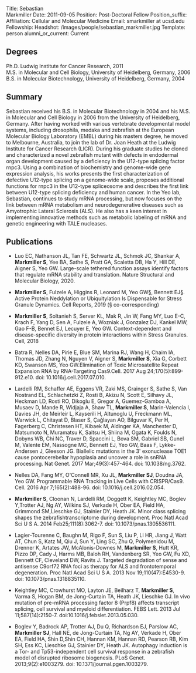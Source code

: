 Title: Sebastian<br>Markmiller
Date: 2011-09-05
Position: Post-Doctoral Fellow
Position_suffix: 
Affiliation: Cellular and Molecular Medicine
Email: smarkmiller at ucsd.edu
Fellowship: 
Headshot: /images/people/sebastian_markmiller.jpg
Template: person
alumni_or_current: Current

## Degrees

Ph.D. Ludwig Institute for Cancer Research, 2011<br>
M.S. in Molecular and Cell Biology, University of Heidelberg, Germany, 2006<br>
B.S. in Molecular Biotechnology, University of Heidelberg, Germany, 2004<br>

## Summary

Sebastian received his B.S. in Molecular Biotechnology in 2004 and his M.S. in Molecular and Cell Biology in 2006 from the University of Heidelberg, Germany. After having worked with various vertebrate developmental model systems, including drosophila, medaka and zebrafish at the European Molecular Biology Laboratory (EMBL) during his masters degree, he moved to Melbourne, Australia, to join the lab of Dr. Joan Heath at the Ludwig Institute for Cancer Research (LICR). During his graduate studies he cloned and characterized a novel zebrafish mutant with defects in endodermal organ development caused by a deficiency in the U12-type splicing factor rnpc3. Using a combination of biochemistry and genome-wide gene expression analysis, his works presents the first characterization of defective U12-type splicing on a genome-wide scale, proposes additional functions for rnpc3 in the U12-type spliceosome and describes the first link between U12-type splicing deficiency and human cancer. In the Yeo lab, Sebastian, continues to study mRNA processing, but now focuses on the link between mRNA metabolism and neurodegenerative diseases such as Amyotrophic Lateral Sclerosis (ALS). He also has a keen interest in implementing innovative methods such as metabolic labeling of mRNA and genetic engineering with TALE nucleases.

## Publications

* Luo EC, Nathanson JL, Tan FE, Schwartz JL, Schmok JC, Shankar A, **Markmiller S**, Yee BA, Sathe S, Pratt GA, Scaletta DB, Ha Y, Hill DE, Aigner S, Yeo GW. Large-scale tethered function assays identify factors that regulate mRNA stability and translation.  Nature Structural and Molecular Biology, 2020.

* **Markmiller S**, Fulzele A, Higgins R, Leonard M, Yeo GW§, Bennett EJ§. Active Protein Neddylation or Ubiquitylation Is Dispensable for Stress Granule Dynamics. Cell Reports, 2019 (§ co-corresponding)     

* **Markmiller S**, Soltanieh S, Server KL, Mak R, Jin W, Fang MY, Luo E-C, Krach F, Yang D, Sen A, Fulzele A, Wozniak J, Gonzalez DJ, Kankel MW, Gao F-B, Bennet EJ, Lecuyer E, Yeo GW. Context-dependent and disease-specific diversity in protein interactions within Stress Granules. Cell, 2018


* Batra R, Nelles DA, Pirie E, Blue SM, Marina RJ, Wang H, Chaim IA, Thomas JD, Zhang N, Nguyen V, Aigner S, **Markmiller S**, Xia G, Corbett KD, Swanson MS, Yeo GW.Elimination of Toxic Microsatellite Repeat Expansion RNA by RNA-Targeting Cas9.Cell. 2017 Aug 24;170(5):899-912.e10. doi: 10.1016/j.cell.2017.07.010. 

* Lardelli RM, Schaffer AE, Eggens VR, Zaki MS, Grainger S, Sathe S, Van Nostrand EL, Schlachetzki Z, Rosti B, Akizu N, Scott E, Silhavy JL, Heckman LD, Rosti RO, Dikoglu E, Gregor A, Guemez-Gamboa A, Musaev D, Mande R, Widjaja A, Shaw TL, **Markmiller S**, Marin-Valencia I, Davies JH, de Meirleir L, Kayserili H,
Altunoglu U, Freckmann ML, Warwick L, Chitayat D, Blaser S, Çağlayan AO, Bilguvar K, Per H, Fagerberg C, Christesen HT, Kibaek M, Aldinger KA, Manchester D, Matsumoto N, Muramatsu K, Saitsu H, Shiina M, Ogata K, Foulds N, Dobyns WB, Chi NC, Traver D, Spaccini L, Bova SM, Gabriel SB, Gunel M, Valente EM, Nassogne MC, Bennett EJ, Yeo GW, Baas F, Lykke-Andersen J, Gleeson JG. Biallelic mutations in the 3' exonuclease TOE1 cause pontocerebellar hypoplasia and uncover a role in snRNA processing. Nat Genet. 2017 Mar;49(3):457-464. doi: 10.1038/ng.3762. 

* Nelles DA, Fang MY, O'Connell MR, Xu JL, **Markmiller SJ**, Doudna JA, Yeo GW. Programmable RNA Tracking in Live Cells with CRISPR/Cas9. Cell. 2016 Apr 7;165(2):488-96. doi: 10.1016/j.cell.2016.02.054. 

* **Markmiller S**, Cloonan N, Lardelli RM, Doggett K, Keightley MC, Boglev Y,Trotter AJ, Ng AY, Wilkins SJ, Verkade H, Ober EA, Field HA, Grimmond SM,Lieschke GJ, Stainier DY, Heath JK. Minor class splicing shapes the zebrafishtranscriptome during development. Proc Natl Acad Sci U S A. 2014 Feb25;111(8):3062-7. doi: 10.1073/pnas.1305536111. 

* Lagier-Tourenne C, Baughn M, Rigo F, Sun S, Liu P, Li HR, Jiang J, Watt AT, Chun S, Katz M, Qiu J, Sun Y, Ling SC, Zhu Q, Polymenidou M, Drenner K, Artates JW, McAlonis-Downes M, **Markmiller S**, Hutt KR, Pizzo DP, Cady J, Harms MB, Baloh RH, Vandenberg SR, Yeo GW, Fu XD, Bennett CF, Cleveland DW, Ravits J. Targeted degradation of sense and antisense C9orf72 RNA foci as therapy for ALS and frontotemporal degeneration. Proc Natl Acad Sci U S A. 2013 Nov 19;110(47):E4530-9. doi: 10.1073/pnas.1318835110. 

* Keightley MC, Crowhurst MO, Layton JE, Beilharz T, **Markmiller S**, Varma S, Hogan BM, de Jong-Curtain TA, Heath JK, Lieschke GJ. In vivo mutation of pre-mRNA processing factor 8 (Prpf8) affects transcript splicing, cell survival and myeloid differentiation. FEBS Lett. 2013 Jul 11;587(14):2150-7. doi:10.1016/j.febslet.2013.05.030. 

* Boglev Y, Badrock AP, Trotter AJ, Du Q, Richardson EJ, Parslow AC, **Markmiller SJ**, Hall NE, de Jong-Curtain TA, Ng AY, Verkade H, Ober EA, Field HA, Shin D,Shin CH, Hannan KM, Hannan RD, Pearson RB, Kim SH, Ess KC, Lieschke GJ, Stainier DY, Heath JK. Autophagy induction is a Tor- and Tp53-independent cell survival response in a zebrafish model of disrupted ribosome biogenesis. PLoS Genet.
2013;9(2):e1003279. doi: 10.1371/journal.pgen.1003279. 
